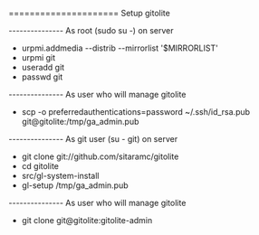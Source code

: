 ===================== Setup gitolite

--------------- As root (sudo su -) on server

* urpmi.addmedia --distrib --mirrorlist '$MIRRORLIST'
* urpmi git
* useradd git
* passwd git

--------------- As user who will manage gitolite

* scp -o preferredauthentications=password ~/.ssh/id_rsa.pub git@gitolite:/tmp/ga_admin.pub

--------------- As git user (su - git) on server

* git clone git://github.com/sitaramc/gitolite
* cd gitolite
* src/gl-system-install
* gl-setup /tmp/ga_admin.pub

--------------- As user who will manage gitolite

* git clone git@gitolite:gitolite-admin
